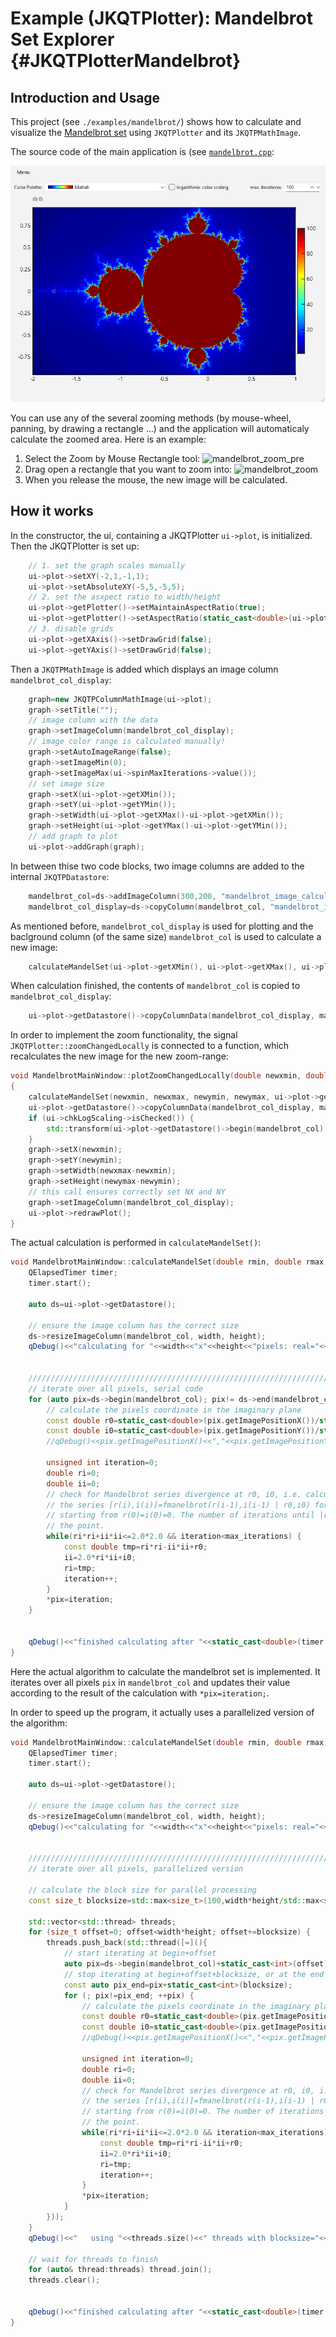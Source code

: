 # Example (JKQTPlotter): Mandelbrot Set Explorer {#JKQTPlotterMandelbrot}

## Introduction and Usage

This project (see `./examples/mandelbrot/`) shows how to calculate and visualize the [Mandelbrot set](https://en.wikipedia.org/wiki/Mandelbrot_set) using `JKQTPlotter` and its `JKQTPMathImage`.

The source code of the main application is (see [`mandelbrot.cpp`](https://github.com/jkriege2/JKQtPlotter/tree/master/examples/mandelbrot/mandelbrotmainwindow.cpp):

![mandelbrot](https://raw.githubusercontent.com/jkriege2/JKQtPlotter/master/screenshots/mandelbrot.png)

You can use any of the several zooming methods (by mouse-wheel, panning, by drawing a rectangle ...) and the application will automaticaly calculate the zoomed area. Here is an example:

1. Select the Zoom by Mouse Rectangle tool: ![mandelbrot_zoom_pre](https://raw.githubusercontent.com/jkriege2/JKQtPlotter/master/screenshots/mandelbrot_zoom_pre.png)
2. Drag open a rectangle that you want to zoom into: ![mandelbrot_zoom](https://raw.githubusercontent.com/jkriege2/JKQtPlotter/master/screenshots/mandelbrot_zoom.png)
3. When you release the mouse, the new image will be calculated.


## How it works

In the constructor, the ui, containing a JKQTPlotter `ui->plot`, is initialized. Then the JKQTPlotter is set up:

```.cpp
    // 1. set the graph scales manually
    ui->plot->setXY(-2,1,-1,1);
    ui->plot->setAbsoluteXY(-5,5,-5,5);
    // 2. set the asxpect ratio to width/height
    ui->plot->getPlotter()->setMaintainAspectRatio(true);
    ui->plot->getPlotter()->setAspectRatio(static_cast<double>(ui->plot->width())/static_cast<double>(ui->plot->height()));
    // 3. disable grids
    ui->plot->getXAxis()->setDrawGrid(false);
    ui->plot->getYAxis()->setDrawGrid(false);
```

Then a `JKQTPMathImage` is added which displays an image column `mandelbrot_col_display`:

```.cpp
    graph=new JKQTPColumnMathImage(ui->plot);
    graph->setTitle("");
    // image column with the data
    graph->setImageColumn(mandelbrot_col_display);
    // image color range is calculated manually!
    graph->setAutoImageRange(false);
    graph->setImageMin(0);
    graph->setImageMax(ui->spinMaxIterations->value());
    // set image size
    graph->setX(ui->plot->getXMin());
    graph->setY(ui->plot->getYMin());
    graph->setWidth(ui->plot->getXMax()-ui->plot->getXMin());
    graph->setHeight(ui->plot->getYMax()-ui->plot->getYMin());
    // add graph to plot
    ui->plot->addGraph(graph);
```

In between thise two code blocks, two image columns are added to the internal `JKQTPDatastore`:

```.cpp
    mandelbrot_col=ds->addImageColumn(300,200, "mandelbrot_image_calculate");
    mandelbrot_col_display=ds->copyColumn(mandelbrot_col, "mandelbrot_image_display");
```

As mentioned before, `mandelbrot_col_display` is used for plotting and the baclground column (of the same size) `mandelbrot_col` is used to calculate a new image:

```.cpp
    calculateMandelSet(ui->plot->getXMin(), ui->plot->getXMax(), ui->plot->getYMin(), ui->plot->getYMax(), 300, 200, ui->spinMaxIterations->value());
```

When calculation finished, the contents of `mandelbrot_col` is copied to `mandelbrot_col_display`:

```.cpp
    ui->plot->getDatastore()->copyColumnData(mandelbrot_col_display, mandelbrot_col);
```

In order to implement the zoom functionality, the signal `JKQTPlotter::zoomChangedLocally` is connected to a function, which recalculates the new image for the new zoom-range:


```.cpp
void MandelbrotMainWindow::plotZoomChangedLocally(double newxmin, double newxmax, double newymin, double newymax, JKQTPlotter */*sender*/)
{
    calculateMandelSet(newxmin, newxmax, newymin, newymax, ui->plot->getXAxis()->getParentPlotWidth(), ui->plot->getYAxis()->getParentPlotWidth(), ui->spinMaxIterations->value());
    ui->plot->getDatastore()->copyColumnData(mandelbrot_col_display, mandelbrot_col);
    if (ui->chkLogScaling->isChecked()) {
        std::transform(ui->plot->getDatastore()->begin(mandelbrot_col), ui->plot->getDatastore()->end(mandelbrot_col), ui->plot->getDatastore()->begin(mandelbrot_col), &log10);
    }
    graph->setX(newxmin);
    graph->setY(newymin);
    graph->setWidth(newxmax-newxmin);
    graph->setHeight(newymax-newymin);
    // this call ensures correctly set NX and NY
    graph->setImageColumn(mandelbrot_col_display);
    ui->plot->redrawPlot();
}
```

The actual calculation is performed in `calculateMandelSet()`:

```.cpp
void MandelbrotMainWindow::calculateMandelSet(double rmin, double rmax, double imin, double imax, size_t width, size_t height, unsigned int max_iterations) {
    QElapsedTimer timer;
    timer.start();

    auto ds=ui->plot->getDatastore();

    // ensure the image column has the correct size
    ds->resizeImageColumn(mandelbrot_col, width, height);
    qDebug()<<"calculating for "<<width<<"x"<<height<<"pixels: real="<<rmin<<"..."<<rmax<<", imaginary="<<imin<<"..."<<imax;


    //////////////////////////////////////////////////////////////////////////////////////////////////////////////////////
    // iterate over all pixels, serial code
    for (auto pix=ds->begin(mandelbrot_col); pix!= ds->end(mandelbrot_col); ++pix) {
        // calculate the pixels coordinate in the imaginary plane
        const double r0=static_cast<double>(pix.getImagePositionX())/static_cast<double>(width)*(rmax-rmin)+rmin;
        const double i0=static_cast<double>(pix.getImagePositionY())/static_cast<double>(height)*(imax-imin)+imin;
        //qDebug()<<pix.getImagePositionX()<<","<<pix.getImagePositionY()<<": "<<r0<<","<<i0;

        unsigned int iteration=0;
        double ri=0;
        double ii=0;
        // check for Mandelbrot series divergence at r0, i0, i.e. calculate
        // the series [r(i),i(i)]=fmanelbrot(r(i-1),i(i-1) | r0,i0) for every point in the plane [r0,i0]
        // starting from r(0)=i(0)=0. The number of iterations until |r(i),i(i)|>=2 gives the color of
        // the point.
        while(ri*ri+ii*ii<=2.0*2.0 && iteration<max_iterations) {
            const double tmp=ri*ri-ii*ii+r0;
            ii=2.0*ri*ii+i0;
            ri=tmp;
            iteration++;
        }
        *pix=iteration;
    }


    qDebug()<<"finished calculating after "<<static_cast<double>(timer.nsecsElapsed())/1000000.0<<"ms";
}
```

Here the actual algorithm to calculate the mandelbrot set is implemented. It iterates over all pixels `pix` in `mandelbrot_col` and updates their value according to the result of the calculation with `*pix=iteration;`.

In order to speed up the program, it actually uses a parallelized version of the algorithm:

```.cpp
void MandelbrotMainWindow::calculateMandelSet(double rmin, double rmax, double imin, double imax, size_t width, size_t height, unsigned int max_iterations) {
    QElapsedTimer timer;
    timer.start();

    auto ds=ui->plot->getDatastore();

    // ensure the image column has the correct size
    ds->resizeImageColumn(mandelbrot_col, width, height);
    qDebug()<<"calculating for "<<width<<"x"<<height<<"pixels: real="<<rmin<<"..."<<rmax<<", imaginary="<<imin<<"..."<<imax;


    //////////////////////////////////////////////////////////////////////////////////////////////////////////////////////
    // iterate over all pixels, parallelized version

    // calculate the block size for parallel processing
    const size_t blocksize=std::max<size_t>(100,width*height/std::max<size_t>(2, std::thread::hardware_concurrency()-1));

    std::vector<std::thread> threads;
    for (size_t offset=0; offset<width*height; offset+=blocksize) {
        threads.push_back(std::thread([=](){
            // start iterating at begin+offset
            auto pix=ds->begin(mandelbrot_col)+static_cast<int>(offset);
            // stop iterating at begin+offset+blocksize, or at the end
            const auto pix_end=pix+static_cast<int>(blocksize);
            for (; pix!=pix_end; ++pix) {
                // calculate the pixels coordinate in the imaginary plane
                const double r0=static_cast<double>(pix.getImagePositionX())/static_cast<double>(width)*(rmax-rmin)+rmin;
                const double i0=static_cast<double>(pix.getImagePositionY())/static_cast<double>(height)*(imax-imin)+imin;
                //qDebug()<<pix.getImagePositionX()<<","<<pix.getImagePositionY()<<": "<<r0<<","<<i0;

                unsigned int iteration=0;
                double ri=0;
                double ii=0;
                // check for Mandelbrot series divergence at r0, i0, i.e. calculate
                // the series [r(i),i(i)]=fmanelbrot(r(i-1),i(i-1) | r0,i0) for every point in the plane [r0,i0]
                // starting from r(0)=i(0)=0. The number of iterations until |r(i),i(i)|>=2 gives the color of
                // the point.
                while(ri*ri+ii*ii<=2.0*2.0 && iteration<max_iterations) {
                    const double tmp=ri*ri-ii*ii+r0;
                    ii=2.0*ri*ii+i0;
                    ri=tmp;
                    iteration++;
                }
                *pix=iteration;
            }
        }));
    }
    qDebug()<<"   using "<<threads.size()<<" threads with blocksize="<<blocksize;
	
	// wait for threads to finish
    for (auto& thread:threads) thread.join();
    threads.clear();


    qDebug()<<"finished calculating after "<<static_cast<double>(timer.nsecsElapsed())/1000000.0<<"ms";
}
```


